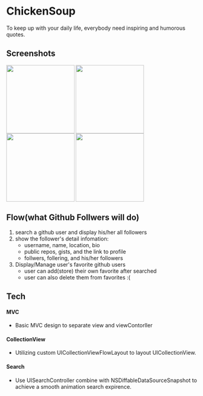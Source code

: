 # ChickenSoup
To keep up with your daily life, everybody need inspiring and humorous quotes.


## Screenshots
<img src="GHPreviewAssets/GHF-Search.gif" width=180 align=left>
<img src="GHPreviewAssets/GHF-SearchWithNoFollower.gif" width=180 align=left>
<img src="GHPreviewAssets/GHF-UserInfo.gif" width=180 align=left>
<img src="GHPreviewAssets/GHF-Favorites(add).gif" width=180>


## Flow(what Github Follwers will do)
  1. search a github user and display his/her all followers
  2. show the follower's detail infomation:
      - username, name, location, bio
      - public repos, gists, and the link to profile
      - follwers, follering, and his/her followers
  3. Display/Manage user's favorite github users
      - user can add(store) their own favorite after searched
      - user can also delete them from favorites :(

## Tech
#### MVC
  - Basic MVC design to separate view and viewContorller
  
#### CollectionView
  - Utilizing custom UICollectionViewFlowLayout to layout UICollectionView.
  
#### Search
  - Use UISearchController combine with NSDiffableDataSourceSnapshot to achieve a smooth animation search expirence.
